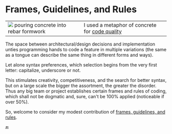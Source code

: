 # Frames, Guidelines, and Rules

<table><tr valign="top">
  <td>
    <picture><img src="..\" alt="&nbsp;pouring concrete into rebar formwork" title="&nbsp;Image credit: &#013;&#010;(for illustration purposes only)" /></picture>
  </td>
  <td>
    I used a metaphor of concrete for <a href="https://github.com/Kyriosity/read-write/blob/main/README+/software/QA/README+/code-quality.md">code quality</a>
  </td>
</tr></table>

The space between architectural/design decisions and implementation unties programming hands to code a feature in multiple variations (the same as a tongue can describe the same thing in different forms and ways). 

Let alone syntax preferences, which selection begins from the very first letter: capitalize, underscore or not.

This stimulates creativity, competitiveness, and the search for better syntax, but on a large scale the bigger the assortment, the greater the disorder. 
Thus any big team or project establishes certain frames and rules of coding, which shall not be dogmatic and, sure, can't be 100% applied (noticeable if over 50%).

So, welcome to consider my modest contribution of [frames, guidelines, and rules](README+).

🔚
